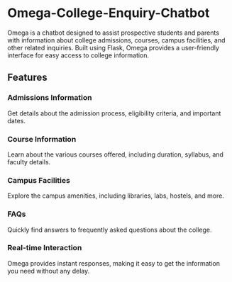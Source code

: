 # Omega-College-Enquiry-Chatbot
Omega is a chatbot designed to assist prospective students and parents with information about college admissions, courses, campus facilities, and other related inquiries. Built using Flask, Omega provides a user-friendly interface for easy access to college information.  
<h2>Features</h2>    
<h3>Admissions Information</h3> Get details about the admission process, eligibility criteria, and important dates.  
<h3>Course Information</h3> Learn about the various courses offered, including duration, syllabus, and faculty details.  
<h3>Campus Facilities</h3> Explore the campus amenities, including libraries, labs, hostels, and more.  
<h3>FAQs</h3> Quickly find answers to frequently asked questions about the college.  
<h3>Real-time Interaction</h3> Omega provides instant responses, making it easy to get the information you need without any delay.  
